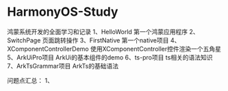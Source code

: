# HarmonyOS-Study
鸿蒙系统开发的全面学习和记录
1、HelloWorld
第一个鸿蒙应用程序
2、SwitchPage
页面跳转操作
3、FirstNative
第一个native项目
4、XComponentControllerDemo
使用XComponentController控件渲染一个五角星
5、ArkUiPro项目
ArkUi的基本组件的demo
6、ts-pro项目
ts相关的语法知识
7、ArkTsGrammar项目
ArkTs的基础语法


问题点汇总：
1、
